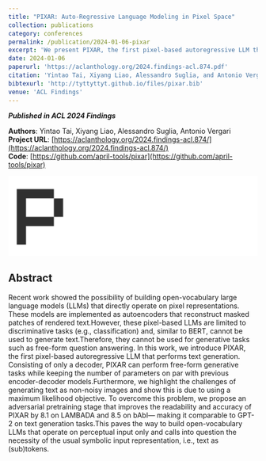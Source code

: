```yaml
---
title: "PIXAR: Auto-Regressive Language Modeling in Pixel Space"
collection: publications
category: conferences
permalink: /publication/2024-01-06-pixar
excerpt: 'We present PIXAR, the first pixel-based autoregressive LLM that understands and generates text-in-images, reaching GPT-2–level performance without relying on symbolic tokenization.'
date: 2024-01-06
paperurl: 'https://aclanthology.org/2024.findings-acl.874.pdf'
citation: 'Yintao Tai, Xiyang Liao, Alessandro Suglia, and Antonio Vergari. 2024. PIXAR: Auto-Regressive Language Modeling in Pixel Space. In Findings of the Association for Computational Linguistics: ACL 2024, pages 14673–14695, Bangkok, Thailand. Association for Computational Linguistics.'
bibtexurl: 'http://tyttyttyt.github.io/files/pixar.bib'
venue: 'ACL Findings'
---
```


***Published in ACL 2024 Findings***

**Authors**: Yintao Tai, Xiyang Liao, Alessandro Suglia, Antonio Vergari \
**Project URL**: [https://aclanthology.org/2024.findings-acl.874/](https://aclanthology.org/2024.findings-acl.874/) \
**Code**: [https://github.com/april-tools/pixar](https://github.com/april-tools/pixar)

![pixar gen](/images/pixar.gif)

## Abstract
Recent work showed the possibility of building open-vocabulary large language models (LLMs) that directly operate on pixel representations. These models are implemented as autoencoders that reconstruct masked patches of rendered text.However, these pixel-based LLMs are limited to discriminative tasks (e.g., classification) and, similar to BERT, cannot be used to generate text.Therefore, they cannot be used for generative tasks such as free-form question answering. In this work, we introduce PIXAR, the first pixel-based autoregressive LLM that performs text generation. Consisting of only a decoder, PIXAR can perform free-form generative tasks while keeping the number of parameters on par with previous encoder-decoder models.Furthermore, we highlight the challenges of generating text as non-noisy images and show this is due to using a maximum likelihood objective. To overcome this problem, we propose an adversarial pretraining stage that improves the readability and accuracy of PIXAR by 8.1 on LAMBADA and 8.5 on bAbI— making it comparable to GPT-2 on text generation tasks.This paves the way to build open-vocabulary LLMs that operate on perceptual input only and calls into question the necessity of the usual symbolic input representation, i.e., text as (sub)tokens.
